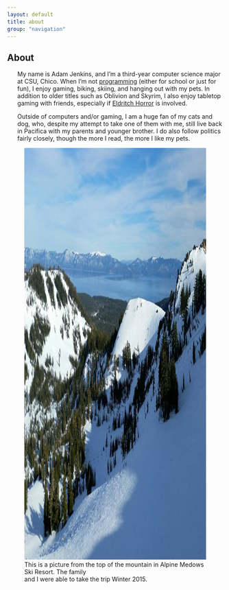```yaml
---
layout: default
title: about
group: "navigation"
---
```


<h2>About</h2>     
<ul>
<p>My name is Adam Jenkins, and I’m a third-year computer science major at CSU, Chico. When I’m not <a href="/projects.html" target="_blank">programming</a> (either for school or just for fun), I enjoy gaming, biking, skiing, and hanging out with my pets. In addition to older titles such as Oblivion and Skyrim, I also enjoy tabletop gaming with friends, especially if <a href="https://www.fantasyflightgames.com/en/eldritch-horror-showcase/" target="_blank">Eldritch Horror</a> is involved.</p>
<p>Outside of computers and/or gaming, I am a huge fan of my cats and dog, who, despite my attempt to take one of them with me, still live back in Pacifica with my parents and younger brother. I do also follow politics fairly closely, though the more I read, the more I like my pets.</p>
</ul>
<figure>
<img src="Data/media/images/alpine.jpg" alt="Alpine Medows" height="960" width="540" class="thumbnail" />
<figcaption>This is a picture from the top of the mountain in Alpine Medows Ski Resort. The family <br>and I were able to take the trip Winter 2015.</figcaption>
</figure>
